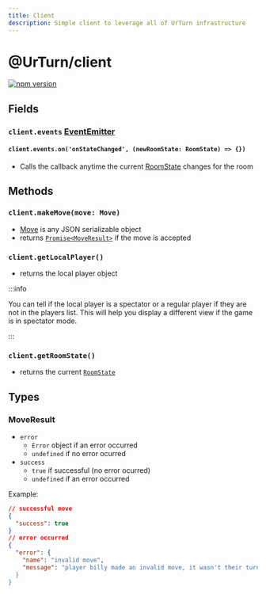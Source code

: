 ```yaml
---
title: Client
description: Simple client to leverage all of UrTurn infrastructure
---
```


# @UrTurn/client

[![npm version](https://badge.fury.io/js/@urturn%2Fclient.svg)](https://badge.fury.io/js/@urturn%2Fclient)

## Fields

### `client.events` [**EventEmitter**](https://nodejs.org/api/events.html#class-eventemitter)

#### `client.events.on('onStateChanged', (newRoomState: RoomState) => {})`

- Calls the callback anytime the current [RoomState](/docs/API/types#roomstate) changes for the room

## Methods

### `client.makeMove(move: Move)`

- [Move](/docs/API/types#move) is any JSON serializable object
- returns [`Promise<MoveResult>`](#moveresult) if the move is accepted

### `client.getLocalPlayer()`

- returns the local player object

:::info

You can tell if the local player is a spectator or a regular player if they are not in the players list. This will help you display a different view if the game is in spectator mode.

:::

### `client.getRoomState()`

- returns the current [`RoomState`](/docs/API/types#roomstate)

## Types

### MoveResult

- `error`
  - `Error` object if an error occurred
  - `undefined` if no error ocurred
- `success`
  - `true` if successful (no error ocurred)
  - `undefined` if an error occurred

Example:

```json
// successful move
{
  "success": true
}
// error occurred
{
  "error": {
    "name": "invalid move",
    "message": "player billy made an invalid move, it wasn't their turn
  }
}
```
